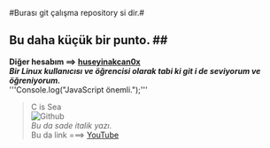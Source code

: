 #Burası git çalışma repository si dir.# <br />
## Bu daha küçük bir punto. ## <br />
**Diğer hesabım ==> [huseyinakcan0x](https://github.com/huseyinakcan0x)**<br />
***Bir Linux kullanıcısı ve öğrencisi olarak tabi ki git i de seviyorum ve öğreniyorum.***<br />
'''Console.log("JavaScript önemli.");'''<br />
>C is Sea<br />
![Github](https://cdn.pixabay.com/photo/2021/05/17/18/21/social-media-6261530_1280.png)<br />
_Bu da sade italik yazı._<br />
Bu da link ===> [YouTube](https://www.youtube.com/)<br />
